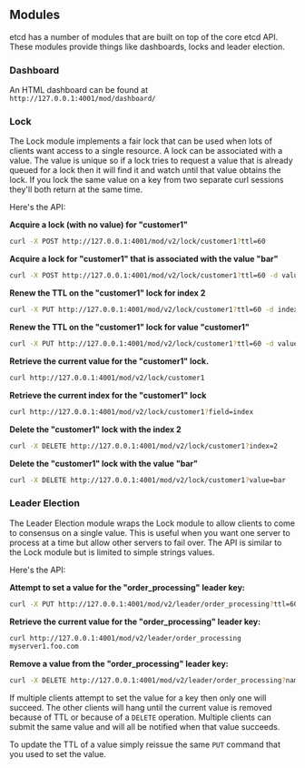 ## Modules

etcd has a number of modules that are built on top of the core etcd API.
These modules provide things like dashboards, locks and leader election.

### Dashboard

An HTML dashboard can be found at `http://127.0.0.1:4001/mod/dashboard/`

### Lock

The Lock module implements a fair lock that can be used when lots of clients want access to a single resource.
A lock can be associated with a value.
The value is unique so if a lock tries to request a value that is already queued for a lock then it will find it and watch until that value obtains the lock.
If you lock the same value on a key from two separate curl sessions they'll both return at the same time.

Here's the API:

**Acquire a lock (with no value) for "customer1"**

```sh
curl -X POST http://127.0.0.1:4001/mod/v2/lock/customer1?ttl=60
```

**Acquire a lock for "customer1" that is associated with the value "bar"**

```sh
curl -X POST http://127.0.0.1:4001/mod/v2/lock/customer1?ttl=60 -d value=bar
```

**Renew the TTL on the "customer1" lock for index 2**

```sh
curl -X PUT http://127.0.0.1:4001/mod/v2/lock/customer1?ttl=60 -d index=2
```

**Renew the TTL on the "customer1" lock for value "customer1"**

```sh
curl -X PUT http://127.0.0.1:4001/mod/v2/lock/customer1?ttl=60 -d value=bar
```

**Retrieve the current value for the "customer1" lock.**

```sh
curl http://127.0.0.1:4001/mod/v2/lock/customer1
```

**Retrieve the current index for the "customer1" lock**

```sh
curl http://127.0.0.1:4001/mod/v2/lock/customer1?field=index
```

**Delete the "customer1" lock with the index 2**

```sh
curl -X DELETE http://127.0.0.1:4001/mod/v2/lock/customer1?index=2
```

**Delete the "customer1" lock with the value "bar"**

```sh
curl -X DELETE http://127.0.0.1:4001/mod/v2/lock/customer1?value=bar
```


### Leader Election

The Leader Election module wraps the Lock module to allow clients to come to consensus on a single value.
This is useful when you want one server to process at a time but allow other servers to fail over.
The API is similar to the Lock module but is limited to simple strings values.

Here's the API:

**Attempt to set a value for the "order_processing" leader key:**

```sh
curl -X PUT http://127.0.0.1:4001/mod/v2/leader/order_processing?ttl=60 -d name=myserver1.foo.com
```

**Retrieve the current value for the "order_processing" leader key:**

```sh
curl http://127.0.0.1:4001/mod/v2/leader/order_processing
myserver1.foo.com
```

**Remove a value from the "order_processing" leader key:**

```sh
curl -X DELETE http://127.0.0.1:4001/mod/v2/leader/order_processing?name=myserver1.foo.com
```

If multiple clients attempt to set the value for a key then only one will succeed.
The other clients will hang until the current value is removed because of TTL or because of a `DELETE` operation.
Multiple clients can submit the same value and will all be notified when that value succeeds.

To update the TTL of a value simply reissue the same `PUT` command that you used to set the value.



